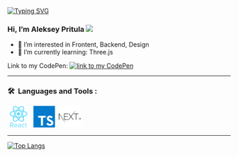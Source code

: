 <a href="https://git.io/typing-svg"><img src="https://readme-typing-svg.herokuapp.com?font=Fira+Code&pause=1000&vCenter=true&width=435&lines=Front-End+Developer" alt="Typing SVG" /></a>

<h3>
  Hi, I’m Aleksey Pritula
  <img src="https://media.giphy.com/media/hvRJCLFzcasrR4ia7z/giphy.gif" width="28">
</h3>

- 👀 I’m interested in Frontent, Backend, Design
- 🌱 I’m currently learning: Three.js

<div style="display:flex;">Link to my CodePen:&nbsp;<a href="https://codepen.io/ziahherzen"><img alt="link to my CodePen" src="https://img.shields.io/static/v1?label&message=ziahherzen&color=000000&style=flat&logo=codepen" /></a></div>

---

### 🛠 &nbsp;Languages and Tools :

<p>
<img src="https://github.com/devicons/devicon/blob/master/icons/react/react-original-wordmark.svg" title="React" alt="React" width="50" height="50"/>&nbsp;
  <img src="https://github.com/devicons/devicon/blob/master/icons/typescript/typescript-original.svg" title="TypeScript" alt="TypeScript" width="50" height="50"/>&nbsp;
  <img src="https://github.com/devicons/devicon/blob/master/icons/nextjs/nextjs-original-wordmark.svg" title="NextJS" alt="NextJs" width="50" height="50"/>&nbsp;
</p>

---

[![Top Langs](https://github-readme-stats.vercel.app/api/top-langs/?username=pritulaziah&layout=compact)](https://github.com/anuraghazra/github-readme-stats)
